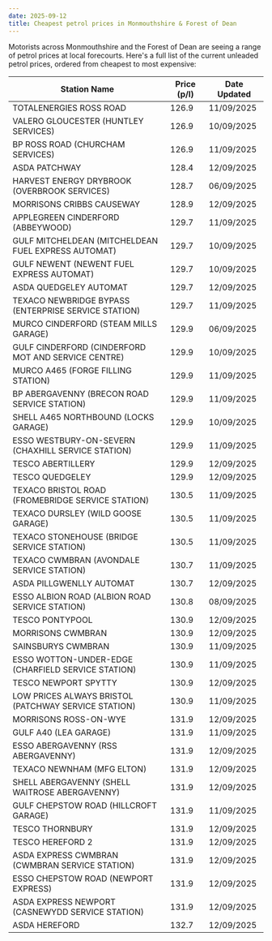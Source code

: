 ```yaml
---
date: 2025-09-12
title: Cheapest petrol prices in Monmouthshire & Forest of Dean
---
```


Motorists across Monmouthshire and the Forest of Dean are seeing a range of petrol prices at local forecourts. Here's a full list of the current unleaded petrol prices, ordered from cheapest to most expensive:


| Station Name                                         | Price (p/l) | Date Updated |
|------------------------------------------------------|-------------|--------------|
| TOTALENERGIES ROSS ROAD                              | 126.9       | 11/09/2025   |
| VALERO GLOUCESTER (HUNTLEY SERVICES)                 | 126.9       | 10/09/2025   |
| BP ROSS ROAD (CHURCHAM SERVICES)                     | 126.9       | 11/09/2025   |
| ASDA PATCHWAY                                        | 128.4       | 12/09/2025   |
| HARVEST ENERGY DRYBROOK (OVERBROOK SERVICES)         | 128.7       | 06/09/2025   |
| MORRISONS CRIBBS CAUSEWAY                            | 128.9       | 12/09/2025   |
| APPLEGREEN CINDERFORD (ABBEYWOOD)                    | 129.7       | 11/09/2025   |
| GULF MITCHELDEAN (MITCHELDEAN FUEL EXPRESS AUTOMAT)  | 129.7       | 10/09/2025   |
| GULF NEWENT (NEWENT FUEL EXPRESS AUTOMAT)            | 129.7       | 10/09/2025   |
| ASDA QUEDGELEY AUTOMAT                               | 129.7       | 12/09/2025   |
| TEXACO NEWBRIDGE BYPASS (ENTERPRISE SERVICE STATION) | 129.7       | 11/09/2025   |
| MURCO CINDERFORD (STEAM MILLS GARAGE)                | 129.9       | 06/09/2025   |
| GULF CINDERFORD (CINDERFORD MOT AND SERVICE CENTRE)  | 129.9       | 10/09/2025   |
| MURCO A465 (FORGE FILLING STATION)                   | 129.9       | 11/09/2025   |
| BP ABERGAVENNY (BRECON ROAD SERVICE STATION)         | 129.9       | 11/09/2025   |
| SHELL A465 NORTHBOUND (LOCKS GARAGE)                 | 129.9       | 10/09/2025   |
| ESSO WESTBURY-ON-SEVERN (CHAXHILL SERVICE STATION)   | 129.9       | 11/09/2025   |
| TESCO ABERTILLERY                                    | 129.9       | 12/09/2025   |
| TESCO QUEDGELEY                                      | 129.9       | 12/09/2025   |
| TEXACO BRISTOL ROAD (FROMEBRIDGE SERVICE STATION)    | 130.5       | 11/09/2025   |
| TEXACO DURSLEY (WILD GOOSE GARAGE)                   | 130.5       | 11/09/2025   |
| TEXACO STONEHOUSE (BRIDGE SERVICE STATION)           | 130.5       | 11/09/2025   |
| TEXACO CWMBRAN (AVONDALE SERVICE STATION)            | 130.7       | 11/09/2025   |
| ASDA PILLGWENLLY AUTOMAT                             | 130.7       | 12/09/2025   |
| ESSO ALBION ROAD (ALBION ROAD SERVICE STATION)       | 130.8       | 08/09/2025   |
| TESCO PONTYPOOL                                      | 130.9       | 12/09/2025   |
| MORRISONS CWMBRAN                                    | 130.9       | 12/09/2025   |
| SAINSBURYS CWMBRAN                                   | 130.9       | 11/09/2025   |
| ESSO WOTTON-UNDER-EDGE (CHARFIELD SERVICE STATION)   | 130.9       | 11/09/2025   |
| TESCO NEWPORT SPYTTY                                 | 130.9       | 12/09/2025   |
| LOW PRICES ALWAYS BRISTOL (PATCHWAY SERVICE STATION) | 130.9       | 11/09/2025   |
| MORRISONS ROSS-ON-WYE                                | 131.9       | 12/09/2025   |
| GULF A40 (LEA GARAGE)                                | 131.9       | 11/09/2025   |
| ESSO ABERGAVENNY (RSS ABERGAVENNY)                   | 131.9       | 12/09/2025   |
| TEXACO NEWNHAM (MFG ELTON)                           | 131.9       | 12/09/2025   |
| SHELL ABERGAVENNY (SHELL WAITROSE ABERGAVENNY)       | 131.9       | 12/09/2025   |
| GULF CHEPSTOW ROAD (HILLCROFT GARAGE)                | 131.9       | 11/09/2025   |
| TESCO THORNBURY                                      | 131.9       | 12/09/2025   |
| TESCO HEREFORD 2                                     | 131.9       | 12/09/2025   |
| ASDA EXPRESS CWMBRAN (CWMBRAN SERVICE STATION)       | 131.9       | 12/09/2025   |
| ESSO CHEPSTOW ROAD (NEWPORT EXPRESS)                 | 131.9       | 12/09/2025   |
| ASDA EXPRESS NEWPORT (CASNEWYDD SERVICE STATION)     | 131.9       | 12/09/2025   |
| ASDA HEREFORD                                        | 132.7       | 12/09/2025   |
